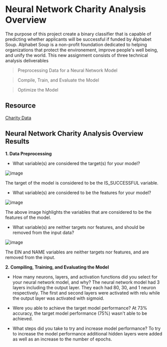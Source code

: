 # Neural Network Charity Analysis Overview

The purpose of this project create a binary classifier that is capable of predicting whether applicants will be successful if funded by Alphabet Soup. Alphabet Soup is a non-profit foundation dedicated to helping organizations that protect the environement, improve people's well being, and unify the world. This new assignment consists of three technical analysis deliverables

> Preprocessing Data for a Neural Network Model

> Compile, Train, and Evaluate the Model

> Optimize the Model


## Resource
[Charity Data](https://github.com/Kwas45/Neural_Network_Charity_Analysis/blob/main/Resources/charity_data.csv)


## Neural Network Charity Analysis Overview Results
**1. Data Preprocessing**

- What variable(s) are considered the target(s) for your model?

![image](https://user-images.githubusercontent.com/102786356/184530863-912db585-923d-4dc5-a53d-f640488729dd.png)

The target of the model is considered to be the IS_SUCCESSFUL variable.

- What variable(s) are considered to be the features for your model?

![image](https://user-images.githubusercontent.com/102786356/184531139-e884e8c8-be93-415a-914e-5bcafe94e347.png)

The above image highlights the variables that are considered to be the features of the model.

- What variable(s) are neither targets nor features, and should be removed from the input data?

![image](https://user-images.githubusercontent.com/102786356/184531199-d5a58769-fef0-4842-b9a5-5c96720e0132.png)

The EIN and NAME variables are neither targets nor features, and are removed from the input. 

**2. Compiling, Training, and Evaluating the Model**

- How many neurons, layers, and activation functions did you select for your neural network model, and why?
The neural network model had 3 layers including the output layer. They each had 80, 30, and 1 neuron respectively. The first and second layers were activated with relu while the output layer was activated with sigmoid. 

- Were you able to achieve the target model performance?
At 73% accuracy, the target model performance (75%) wasn't able to be achieved. 

- What steps did you take to try and increase model performance?
To try to increase the model performance additional hidden layers were added as well as an increase to the number of epochs. 

